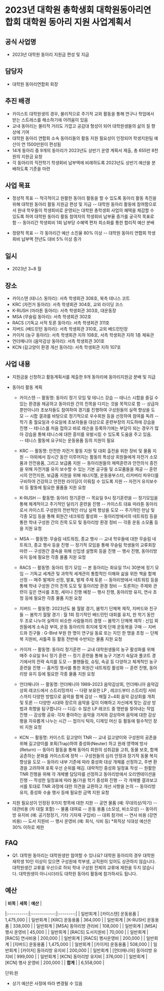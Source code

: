 
﻿2023년 대학원 총학생회 대학원동아리연합회 대학원 동아리 지원 사업계획서
===

##  공식 사업명

- 2023년 대학원 동아리 지원금 편성 및 지급

##  담당자

- 대학원 동아리연합회 회장

##  추진 배경
- 카이스트 대학원생의 경우, 물리적으로 주기적 교외 활동을 통해 연구나 학업에서 받는 스트레스를 해소하기에 어려움이 있음
- 교내 동아리는 물리적 거리도 가깝고 공감대 형성이 되어 대학원생들의 삶의 질 향상에 기여
- 대학원 동아리 연합회 소속 동아리들의 활동 지원 필요성이 인정되어  학생지원팀 예산이 연 1500만원이 편성됨
- 14개 동아리 중 9개의 동아리가 2023년도 상반기 운영 계획서 제출, 총 655만 8천원의 지원금 요청
- 각 동아리의 직전학기 학생회비 납부액에 비례하도록 2023년도 상반기 예산을 분배하도록 기준을 마련

##  사업 목표
- 정성적 목표
-- 적극적이고 원활한 동아리 활동을 할 수 있도록 동아리 활동 촉진을 위해 대학원 동아리 활동 지원금 편성 및 지급
-- 대학원 동아리 활동에 참여함으로서 원내 학우들이 학생회비로 운영되는 대학원 총학생회 사업의 혜택을 체감할 수 있도록 하여 대학원 동아리 활동 참여자의 학생회비 납부율 증가를 궁극적 목표로 함
-- 동아리간 학생회비 1회 납부당 수혜액 편차 최소화를 통한 합리적 예산 분배

- 정량적 목표
-- 각 동아리간 예산 소진율 80% 이상
-- 대학원 동아리 연합회 학생회비 납부액 전년도 대비 5% 이상 증가

##  일시
- 2023년 3~8 월

##  장소
- 카이스텐 (테니스 동아리): 서측 학생회관 308호, 북측 테니스 코트
- KRC (자전거 동아리): 서측 학생회관 304호, 교외 라이딩 코스
- K-RUSH (마라톤 동아리): 서측 학생회관 303호, 대운동장
- MSA (무슬림 동아리): 서측 학생회관 302호
- RACS (기독교 서적 토론 동아리): 서측 학생회관 311호
- 지버드 (배드민턴 동아리): 서측 학생회관 310호, 교외 배드민턴장
- 카이저 (농구 동아리): 서측 학생회관 지하 108호,  서측 학생회관 지하 1층 체육관
- 언더매니아 (음악감상 동아리): 서측 학생회관 301호
- KCN (길고양이 환경 개선 동아리): 서측 학생회관 지하 107호

##  사업 내용
- 지원금을 신청하고 활동계획서를 제출한 9개 동아리에 동아리지원금 분배 및 지급
- 동아리 활동 계획
		
	- 카이스텐
	-- 활동명: 동아리 정기 모임 및 테니스 강습
	-- 테니스 시합을 즐길 수 있는 환경을 제공하고 동아리원 간의 친목을 다지는 것을 목적으로 함
	-- 상급자 뿐만아니라 초보자들도 참여하여 경기를 진행하여 구성원들의 실력 향상을 도모
	-- 시합 결과를 바탕으로 정기적으로 우수회원 등을 선정하여 참여를 독려 
	-- 학기 중 월요일과 수요일에 초보자들을 대상으로 훈련부장의 지도하에 강습을 진행
	-- 테니스를 처음 접하고 바로 레슨을 등록하기에는 부담이 되는 경우가 많아 강습을 통해 테니스에 대한 흥미를 유발시킬 수 있도록 도움을 주고 있음. 	
	-- 테니스 활동에 요구되는 운동용품 등의 지원이 필요
	
	- KRC
	-- 활동명: 안전한 자전거 활동 지원 및 대회 출전을 위한 장비 및 물품 지원
	-- 야외에서 장시간 동안 이루어지는 활동의 특성상 회원들에게 자전거 소모품과 안전용품, 그리고 보급품 지원
	-- 동아리원들의 체력훈련과 안전의식 증진을 위해 자전거를 유지 보수할 수 있는 기본 공구들 및 소모품들을 제공
	-- 훈련 시의 안전지원, 보급품 지원을 위해 에너지젤, 운동용부스터, 리커버리 파우더를 구비하여 건강하고 안전한 라이딩이 이뤄질 수 있도록 지원 
	-- 자전거 유지보수비 등 활동에 필요한 물품들 지원 요청

	- K-RUSH
	-- 활동명: 동아리 정기훈련
	-- 목요일 9시 정기훈련을
	-- 정기모임을 통해 체계적이고 주기적인 달리기 훈련을 진행
	-- 카이스트 대표 마라톤 동아리로서 카이스트 구성원의 전반적인 러닝 실력 향상을 도모
	-- 주기적인 만남 및 각종 모임 등을 통해 회원간 네크워킹 활성화
	-- 동아리방에서의 네트워킹 등을 통한 학내 구성원 간의 친목 도모 및 동아리방 환경 정비 
	-- 각종 운동 소모품 등을 지원 요청

	- MSA
	-- 활동명: 무슬림 네트워킹, 종교 행사
	-- 교내 학우들에 대한 무슬림 네트워크, 종교 행사 등을 진행
	-- 정기적 모임을 통해 무슬림 학생들의 교류회장 마련
	-- 구성원간 결속을 위해 신입생 설명회 등을 진행
	-- 행사 진행, 동아리방 유지 등에 필요한 각종 물품 지원 요청

	- RACS
	-- 활동명: 동아리 정기 모임
	-- 본 동아리는 화요일 11시 30분에 정기 모임
	-- 기독교 세계관 및 과학적 세계관의 통합적인 이해와 삶을 위한 책을 함께 선정
	-- 매주 발제자 선정, 발표, 발제 주제 토론
	-- 동아리방에서 네트워킹 등을 통해 학내 구성원 간의 친목 도모 및 동아리방 환경 정비
	-- 토론하는 주제와 관련이 깊은 연사를 초청, 세미나 진행 예정
	-- 행사 진행, 동아리방 유지, 연사 초청 등에 필요한 각종 물품 지원 요청

	- 지버드
	-- 활동명: 2023년도 봄 월말 경기, 봄학기 단체복 제작, 지버드와 친구들
	-- 봄학기 월말 경기 :  월 1회 정기적인 배드민턴 대회를 유치, 한 학기 동안 두 조로 나누어 실력이 비슷한 사람들끼리 경쟁 
	-- 봄학기 단체복 제작 : 신입 회원들에게 소속감 부여, 운동 동아리의 취지에 맞게 단체 운동복을 구매
	-- 지버드와 친구들 : G-Bird 부원 한 명이 연구실 동료 또는 지인 한 명을 초청 
	-- 단체복 지원비, 셔틀콕 등 활동 전반에 수반되는 물품 지원 요청	

	- 카이저
	-- 활동명: 동아리 정기훈련
	-- 교내 대학원생들의 농구 활성화를 위해 매주 수요일 9시 정기 훈련
	-- 정기 훈련을 통해 농구 기본기 숙달과 풀코트 경기에서의 전략 숙지를 도모	
	-- 볼핸들링, 슈팅, 속공 등 다양하고 체계적인 농구 훈련을 진행
	-- 홈커밍 행사를 통한 회원간 네트워킹 활성화
	-- 훈련 진행, 동아리방 유지 등에 필요한 각종 물품 지원 요청
	
	- 언더매니아
	-- 활동명: 언더매니아 1989-2023 음악감상회, 언더매니아 음악감상회 레코드에서 스트리밍까지
	-- 다량 보유한 LP , 레코드부터 스트리밍 서비스까지 다양한 방법으로 음악을 함께 감상
	-- 매월 2~4회 음악 감상회를 개최 및 토론
	-- 다양한 시대와 장르의 음악을 깊이 이해하고 자신에게 맞는 감상 방법과 취향을 탐구합니다
	-- 디깅: 수 많은 LP 레코드 중 명반을 찾아내는 작업 진행
	-- 감상평 공유: 각자 좋아하는 음악을 가져와 감상하며 음악에 대한 감상평을 자유롭게 나누는 시간
	-- 접이식 탁자, 디제잉 머신 등 활동에 필수적인 장비 지원 요청
	
	- KCN
	-- 활동명: 카이스트 길고양이 TNR
	-- 교내 길고양이와 구성원의 공존을 위해 길고양이를 포획(Trap)하여 중성화(Neuter) 하고 원래 영역에 방사(Return)
	-- 동아리 활동을 통해 동아리 회원의 성취감을 고취, 동물 보호, 함께 공존하는 문화를 카이스트에 정착
	-- 구성원들의 심리 안정과 장기적 동물 복지 향상을 도모
	-- 동아리 내부 기준에 따라 중성화 대상 개체를 선정하고, 주변 환경을 고려하여 포획 우선 순위를 매김. 대략적인 중성화 일정표 작성
	-- 원활한 TNR 진행을 위해 각 개체별 담당자를 선정하고 동아리방에서 오리엔테이션을 진행
	-- 작성한 일정표에 따라 봄/가을 학기 중성화 진행
	-- 각 개체별 결과보고서를 토대로 TNR 과정에 대한 의견을 교환하고 개선 사항을 논의
	-- 동아리방 유지, 중성화 수술 행사 등에 필요한 금액 지원 요청	

- 지원 필요성이 인정된 9가지 항목에 대한 지원
-- 공연 물품 (예: 무대의상/악기)
-- 대관비용 (차 대절 포함)
-- 물품 대여료
-- 운동 용품 (소모성, 비소모성)
-- 동아리방 유지비 (예: 공기청정기, 기타 기자재 구입비)
-- 대회 참가비
-- 연사 비용 (강연 비용)
-- 도서 지원비
-- 행사 운영비 (예: 회식, 식비 등) 
*회칙상 식대성 예산은 30% 이하로 제한

##  FAQ
- Q1. 대학원 동아리는 대학원생만 참여할 수 있나요?
대학원 동아리의 경우 대학원 재학생 10인 이상이 있으면 구성원에 학부생, 교직원이 있어도 상관하지 않습니다. 대학원생간 교류를 우선으로 하되 학내 구성원 전체의 교류에 제한을 두지 않습니다. 대학원생이 아니시더라도 대학원 동아리 활동에 참가하셔도 됩니다.

##  예산

|  **비목** |  **세목** | **예산** |

|:----------:|:------------:|:--------:|
| 일반회계 | [카이스텐] 운동용품 |  1,475,000  |
| 일반회계 | [KRC] 운동용품 |  364,000 |
| 일반회계 | [K-RUSH] 운동용품 | 338,000 |
| 일반회계 | [MSA] 동아리방 관리비 |  108,000  |
| 일반회계 | [MSA] 행사 운영비 |  45,000  |
| 일반회계 | [RACS] 도서지원비 |  70,000  |
| 일반회계 | [RACS] 연사비용 |  200,000  |
| 일반회계 | [RACS] 행사운영비 |  200,000  |
| 일반회계 | [지버드] 운동용품 |  1,475,000  |
| 일반회계 | [카이저] 운동용품 |  508,000  |
| 일반회계 | [카이저] 동아리방 유지비 |  200,000  |
| 일반회계 | [언더매니아] 동아리방 유지비 |  999,000  |
| 일반회계 | [KCN] 동아리방 유지비 |  376,000  |
| 일반회계 | [KCN] 행사 운영비 |  200,000  |
|  **합계** |  |  6,558,000  |

단위:원
* 상기 예산은 사정에 따라 변경될 수 있음

